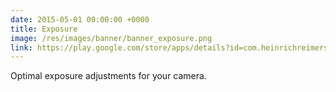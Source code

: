 ```yaml
---
date: 2015-05-01 00:00:00 +0000
title: Exposure
image: /res/images/banner/banner_exposure.png
link: https://play.google.com/store/apps/details?id=com.heinrichreimersoftware.exposure
---
```

Optimal exposure adjustments for your camera.